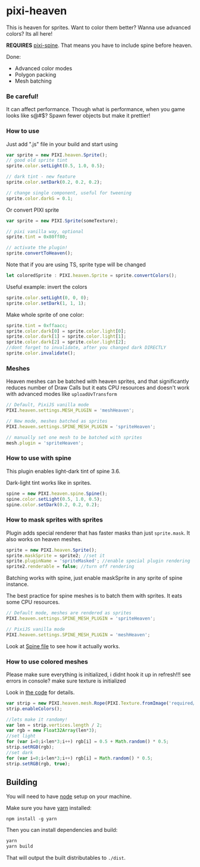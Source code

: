 # pixi-heaven

This is heaven for sprites. Want to color them better? Wanna use advanced colors? Its all here!

**REQUIRES** [pixi-spine](https://github.com/pixijs/pixi-spine). That means you have to include spine before heaven.

Done:

* Advanced color modes
* Polygon packing
* Mesh batching

### Be careful!

It can affect performance. 
Though what is performance, when you game looks like s@#$? 
Spawn fewer objects but make it prettier!

### How to use

Just add ".js" file in your build and start using

```js
var sprite = new PIXI.heaven.Sprite();
// good old sprite tint
sprite.color.setLight(0.5, 1.0, 0.5);

// dark tint - new feature
sprite.color.setDark(0.2, 0.2, 0.2);

// change single component, useful for tweening
sprite.color.darkG = 0.1;
```

Or convert PIXI sprite

```js
var sprite = new PIXI.Sprite(someTexture);

// pixi vanilla way, optional
sprite.tint = 0x80ff80;

// activate the plugin!
sprite.convertToHeaven();
```

Note that if you are using TS, sprite type will be changed

```ts
let coloredSprite : PIXI.heaven.Sprite = sprite.convertColors();
```

Useful example: invert the colors

```js
sprite.color.setLight(0, 0, 0);
sprite.color.setDark(1, 1, 1);
```

Make whole sprite of one color:

```js
sprite.tint = 0xffaacc;
sprite.color.dark[0] = sprite.color.light[0];
sprite.color.dark[1] = sprite.color.light[1];
sprite.color.dark[2] = sprite.color.light[2];
//dont forget to invalidate, after you changed dark DIRECTLY
sprite.color.invalidate();
```

### Meshes

Heaven meshes can be batched with heaven sprites, 
and that significantly reduces number of Draw Calls but it eats CPU resources and doesn't work 
with advanced modes like `uploadUvTransform`

```js
// Default, PixiJS vanilla mode
PIXI.heaven.settings.MESH_PLUGIN = 'meshHeaven';

// New mode, meshes batched as sprites
PIXI.heaven.settings.SPINE_MESH_PLUGIN = 'spriteHeaven';

// manually set one mesh to be batched with sprites
mesh.plugin = 'spriteHeaven';
```

### How to use with spine

This plugin enables light-dark tint of spine 3.6.

Dark-light tint works like in sprites.

```js
spine = new PIXI.heaven.spine.Spine();
spine.color.setLight(0.5, 1.0, 0.5);
spine.color.setDark(0.2, 0.2, 0.2);
```

### How to mask sprites with sprites

Plugin adds special renderer that has faster masks than just `sprite.mask`. It also works on heaven meshes.

```js
sprite = new PIXI.heaven.Sprite();
sprite.maskSprite = sprite2; //set it
sprite.pluginName = 'spriteMasked'; //enable special plugin rendering
sprite2.renderable = false; //turn off rendering
```

Batching works with spine, just enable maskSprite in any sprite of spine instance.

The best practice for spine meshes is to batch them with sprites. It eats some CPU resources.

```js
// Default mode, meshes are rendered as sprites
PIXI.heaven.settings.SPINE_MESH_PLUGIN = 'spriteHeaven';

// PixiJS vanilla mode
PIXI.heaven.settings.SPINE_MESH_PLUGIN = 'meshHeaven';
```

Look at [Spine file](https://github.com/gameofbombs/pixi-heaven/blob/master/src/z_spine/Spine.ts) to see 
how it actually works. 

### How to use colored meshes

Please make sure everything is initialized, i didnt hook it up in refresh!!!
see errors in console? make sure texture is initialized

Look in [the code](https://github.com/gameofbombs/pixi-heaven/blob/master/src/mesh/00_Mesh.ts#L342) for details.

```js
var strip = new PIXI.heaven.mesh.Rope(PIXI.Texture.fromImage('required/assets/snake.png'), 25, 2, 0);
strip.enableColors();

//lets make it randomy!
var len = strip.vertices.length / 2;
var rgb = new Float32Array(len*3);
//set light
for (var i=0;i<len*3;i++) rgb[i] = 0.5 + Math.random() * 0.5;
strip.setRGB(rgb);
//set dark
for (var i=0;i<len*3;i++) rgb[i] = Math.random() * 0.5;
strip.setRGB(rgb, true);
```

## Building

You will need to have [node][node] setup on your machine.

Make sure you have [yarn][yarn] installed:

    npm install -g yarn

Then you can install dependencies and build:

```bash
yarn
yarn build
```

That will output the built distributables to `./dist`.

[node]:             https://nodejs.org/
[typescript]:       https://www.typescriptlang.org/
[yarn]:             https://yarnpkg.com
